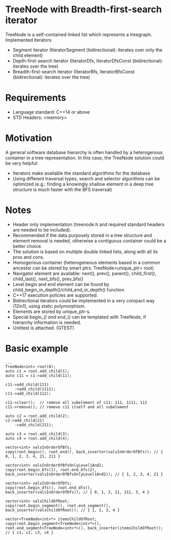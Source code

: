 # TreeNode with  Breadth-first-search iterator
TreeNode is a self-contained linked list which represents a treegraph.<br>
Implemented iterators
* Segment iterator (IteratorSegment (bidirectional): iterates over only the child element)
* Depth-first-search iterator (IteratorDfs, IteratorDfsConst (bidirectional): iterates over the tree)
* Breadth-first-search iterator (IteratorBfs, IteratorBfsConst (bidirectional): iterates over the tree)

# Requirements
* Language standard: C++14 or above
* STD Headers: \<memory\>

# Motivation
A general software database hierarchy is often handled by a heterogenous container in a tree representation. In this case, the TreeNode solution could be very helpful:
* Iterators make available the standard algorithms for the database
* Using different traversal types, search and selector algorithms can be optimized (e.g.: finding a knowingly shallow element in a deep tree structure is much faster with the BFS traversal)

# Notes
* Header only implementation (treenode.h and required standard headers are needed to be included).
* Recommended if the data purposely stored in a tree structure and element removal is needed, otherwise a contiguous container could be a better choice.
* The solution is based on multiple double linked lists, along with all its pros and cons. 
* Homogenous container (heterogeneous elements based in a common ancestor can be stored by smart ptrs: TreeNode<unique_ptr<DbEntityBase>> root)
* Navigator element are available: next(), prev(), parent(), child_first(), child_last(), next_bfs(), prev_bfs()
* Level begin and end element can be found by child_begin_in_depth()/child_end_in_depth() function
* C++17 execution policies are supported.
* Bidirectional iterators could be implemented in a very compact way (12in1), using static polymorphism.
* Elements are stored by unique_ptr-s.
* Special begin_*() and end_*() can be templated with TreeNode, if hierarchy information is needed.
* Unittest is attached. (GTEST)

# Basic example
    ...
    TreeNode<int> root(0);
    auto c1 = root.add_child(1);
    auto c11 = c1->add_child(11);
        
    c11->add_child(111)
        ->add_child(1111);
    c11->add_child(112);

    c11->clear();  // remove all subelement of c11: 111, 1111, 112
    c11->remove(); // remove c11 itself and all subelement

    auto c2 = root.add_child(2);
    c2->add_child(21)
        ->add_child(211);
      
    auto c3 = root.add_child(3);
    auto c4 = root.add_child(4);

    vector<int> valsInOrderOfBfs;
    copy(root.begin(), root.end(), back_inserter(valsInOrderOfBfs)); // { 0, 1, 2, 3, 4, 21, 211 }
    
    vector<int> valsInOrderOfBfsOnlyLevel1And2;
    copy(root.begin_bfs(1), root.end_bfs(2), back_inserter(valsInOrderOfBfsOnlyLevel1And2)); // { 1, 2, 3, 4, 21 }
       
    vector<int> valsInOrderOfDfs;
    copy(root.begin_dfs(), root.end_dfs(), back_inserter(valsInOrderOfDfs)); // { 0, 1, 2, 21, 211, 3, 4 }
       
    vector<int> valsChildOfRoot;
    copy(root.begin_segment(), root.end_segment(), back_inserter(valsChildOfRoot)); // { 1, 2, 3, 4 }
    
    vector<TreeNode<int>*> itemsChildOfRoot;
    copy(root.begin_segment<TreeNode<int>*>(), root.end_segment<TreeNode<int>*>(), back_inserter(itemsChildOfRoot)); // { c1, c2, c3, c4 }
    
    
